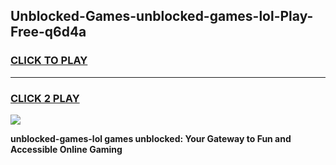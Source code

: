 
## Unblocked-Games-unblocked-games-lol-Play-Free-q6d4a
<h3>
<a href="https://premium76.site?title=unblocked-games-lol&ref=20A">CLICK TO PLAY</a></h3>
<hr>

<h3>
<a href="https://premium76.site?title=unblocked-games-lol&ref=20A">CLICK 2 PLAY</a>
  
</h3>

<a href="https://premium76.site?title=unblocked-games-lol&ref=20A"><img src="https://clearcache.store/games.png"></a>


**unblocked-games-lol games unblocked: Your Gateway to Fun and Accessible Online Gaming**
